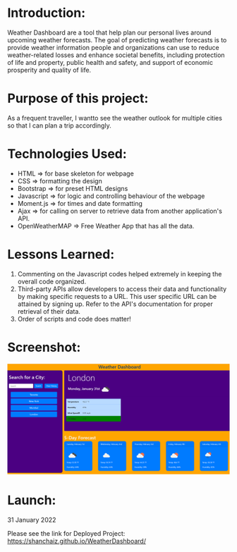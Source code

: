 # Introduction:

Weather Dashboard are a tool that help plan our personal lives around upcoming weather forecasts.
The goal of predicting weather forecasts is to provide weather information people and organizations can use to reduce weather-related losses and enhance societal benefits, including protection of life and property, public health and safety, and support of economic prosperity and quality of life.

# Purpose of this project:

As a frequent traveller, I wantto see the weather outlook for multiple cities so that I can plan a trip accordingly.

# Technologies Used:
- HTML => for base skeleton for webpage
- CSS => formatting the design
- Bootstrap => for preset HTML designs
- Javascript => for logic and controlling behaviour of the webpage 
- Moment.js => for times and date formatting
- Ajax => for calling on server to retrieve data from another application's API.
- OpenWeatherMAP => Free Weather App that has all the data.

# Lessons Learned:

1. Commenting on the Javascript codes  helped extremely in keeping the overall code organized.
2. Third-party APIs allow developers to access their data and functionality by making specific requests to a URL. 
    This user specific URL can be attained by signing up. Refer to the API's documentation for proper retrieval of their data.
3. Order of scripts and code does matter!


# Screenshot:

![Weatherapp](./assets/WeatherApp.png)

# Launch:

31 January 2022

Please see the link for Deployed Project: https://shanchaiz.github.io/WeatherDashboard/